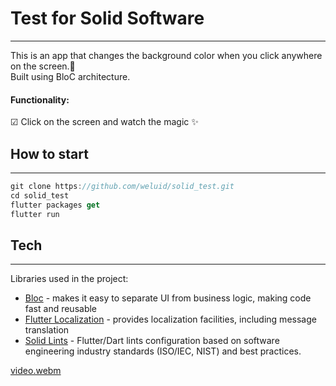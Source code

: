 # Test for Solid Software
---
This is an app that changes the background color when you click anywhere on the screen.🌟\
Built using BloC architecture.

#### Functionality:

 ☑ Click on the screen and watch the magic ✨

 
## How to start 
---
```dart
git clone https://github.com/weluid/solid_test.git
cd solid_test
flutter packages get
flutter run
```

## Tech
---
Libraries used in the project:

- [Bloc] - makes it easy to separate UI from business logic, making code fast and reusable
- [Flutter Localization] - provides localization facilities, including message translation
- [Solid Lints] - Flutter/Dart lints configuration based on software engineering industry standards (ISO/IEC, NIST) and best practices.

[video.webm](https://github.com/weluid/solid_test/assets/124319560/ca5cf2f5-ca1b-47d9-85f8-ca2b3dc5c534)



   [Bloc]: <https://pub.dev/packages/flutter_bloc>
   [Solid Lints]: <https://pub.dev/packages/solid_lints>
   [Flutter Localization]: <https://pub.dev/packages/flutter_localization>
>
